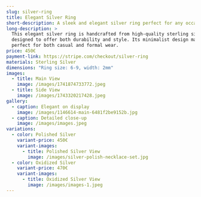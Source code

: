 ```yaml
---
slug: silver-ring
title: Elegant Silver Ring
short-description: A sleek and elegant silver ring perfect for any occasion.
long-description: >
  This elegant silver ring is handcrafted from high-quality sterling silver and
  designed to offer both durability and style. Its minimalist design makes it
  perfect for both casual and formal wear.
price: 450€
payment-link: https://stripe.com/checkout/silver-ring
materials: Sterling Silver
dimensions: "Ring size: 6-9, width: 2mm"
images:
  - title: Main View
    image: /images/1741874733772.jpeg
  - title: Side View
    image: /images/1743320217428.jpeg
gallery:
  - caption: Elegant on display
    image: /images/1146614-main-6481f2be9152b.jpg
  - caption: Detailed close-up
    image: /images/images.jpeg
variations:
  - color: Polished Silver
    variant-price: 450€
    variant-images:
      - title: Polished Silver View
        image: /images/silver-polish-necklace-set.jpg
  - color: Oxidized Silver
    variant-price: 470€
    variant-images:
      - title: Oxidized Silver View
        image: /images/images-1.jpeg
---
```

